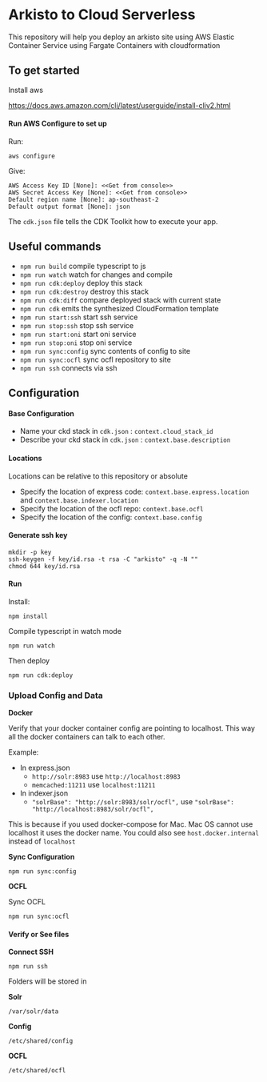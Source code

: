 # Arkisto to Cloud Serverless

This repository will help you deploy an arkisto site using AWS Elastic Container Service using Fargate Containers with cloudformation

## To get started

Install aws

https://docs.aws.amazon.com/cli/latest/userguide/install-cliv2.html

#### Run AWS Configure to set up
Run:
```shell script
aws configure

```
Give:
```shell script
AWS Access Key ID [None]: <<Get from console>>
AWS Secret Access Key [None]: <<Get from console>>
Default region name [None]: ap-southeast-2
Default output format [None]: json
```

The `cdk.json` file tells the CDK Toolkit how to execute your app.

## Useful commands

 * `npm run build`               compile typescript to js
 * `npm run watch`               watch for changes and compile
 * `npm run cdk:deploy`          deploy this stack 
 * `npm run cdk:destroy`         destroy this stack 
 * `npm run cdk:diff`            compare deployed stack with current state
 * `npm run cdk`                 emits the synthesized CloudFormation template
 * `npm run start:ssh`           start ssh service
 * `npm run stop:ssh`            stop ssh service
 * `npm run start:oni`           start oni service
 * `npm run stop:oni`            stop oni service
 * `npm run sync:config`         sync contents of config to site
 * `npm run sync:ocfl`           sync ocfl repository to site
 * `npm run ssh`                 connects via ssh

## Configuration

#### Base Configuration

- Name your ckd stack in `cdk.json` : `context.cloud_stack_id`
- Describe your ckd stack in `cdk.json` : `context.base.description`

#### Locations

Locations can be relative to this repository or absolute

- Specify the location of express code: `context.base.express.location` and `context.base.indexer.location`
- Specify the location of the ocfl repo: `context.base.ocfl`
- Specify the location of the config: `context.base.config`

#### Generate ssh key 

```shell script
mkdir -p key
ssh-keygen -f key/id.rsa -t rsa -C "arkisto" -q -N ""
chmod 644 key/id.rsa
```

#### Run

Install:
```shell script
npm install
```

Compile typescript in watch mode
```shell script
npm run watch
```

Then deploy
```shell script
npm run cdk:deploy
```

### Upload Config and Data

**Docker**

Verify that your docker container config are pointing to localhost. 
This way all the docker containers can talk to each other.

Example: 
- In express.json 
    - `http://solr:8983` use `http://localhost:8983`
    - `memcached:11211` use `localhost:11211`
- In indexer.json
    - `"solrBase": "http://solr:8983/solr/ocfl",` use `"solrBase": "http://localhost:8983/solr/ocfl",`

This is because if you used docker-compose for Mac. Mac OS cannot use localhost it uses the docker name.
You could also see `host.docker.internal` instead of `localhost`

**Sync Configuration**

```shell script
npm run sync:config
```
**OCFL**

Sync OCFL

```shell script
npm run sync:ocfl
```

#### Verify or See files

**Connect SSH**

```shell script
npm run ssh
```

Folders will be stored in

**Solr**
```shell script
/var/solr/data
```
**Config**
```shell script
/etc/shared/config
```
**OCFL**
```shell script
/etc/shared/ocfl
```
